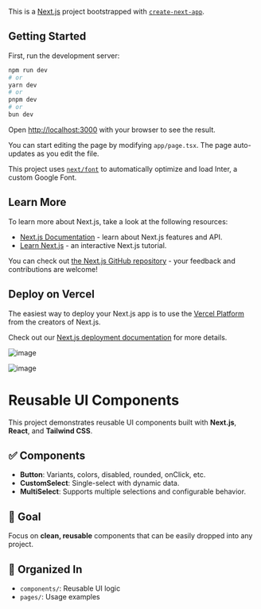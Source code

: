 This is a [Next.js](https://nextjs.org/) project bootstrapped with [`create-next-app`](https://github.com/vercel/next.js/tree/canary/packages/create-next-app).

## Getting Started

First, run the development server:

```bash
npm run dev
# or
yarn dev
# or
pnpm dev
# or
bun dev
```

Open [http://localhost:3000](http://localhost:3000) with your browser to see the result.

You can start editing the page by modifying `app/page.tsx`. The page auto-updates as you edit the file.

This project uses [`next/font`](https://nextjs.org/docs/basic-features/font-optimization) to automatically optimize and load Inter, a custom Google Font.

## Learn More

To learn more about Next.js, take a look at the following resources:

- [Next.js Documentation](https://nextjs.org/docs) - learn about Next.js features and API.
- [Learn Next.js](https://nextjs.org/learn) - an interactive Next.js tutorial.

You can check out [the Next.js GitHub repository](https://github.com/vercel/next.js/) - your feedback and contributions are welcome!

## Deploy on Vercel

The easiest way to deploy your Next.js app is to use the [Vercel Platform](https://vercel.com/new?utm_medium=default-template&filter=next.js&utm_source=create-next-app&utm_campaign=create-next-app-readme) from the creators of Next.js.

Check out our [Next.js deployment documentation](https://nextjs.org/docs/deployment) for more details.

![image](https://github.com/user-attachments/assets/41f292f1-2893-4b82-8cdc-72086a38fa3c)

![image](https://github.com/user-attachments/assets/e26c0022-6c7a-49b4-a3c6-e542beb990a0)


# Reusable UI Components

This project demonstrates reusable UI components built with **Next.js**, **React**, and **Tailwind CSS**.

## ✅ Components

- **Button**: Variants, colors, disabled, rounded, onClick, etc.
- **CustomSelect**: Single-select with dynamic data.
- **MultiSelect**: Supports multiple selections and configurable behavior.

## 🎯 Goal

Focus on **clean, reusable** components that can be easily dropped into any project.

## 📁 Organized In

- `components/`: Reusable UI logic
- `pages/`: Usage examples


